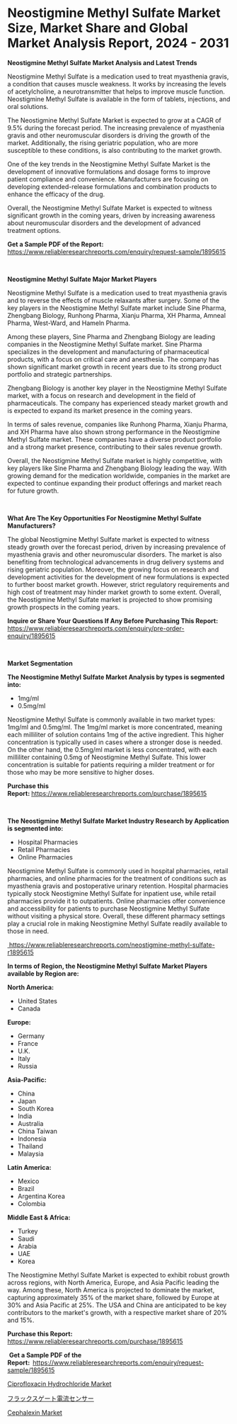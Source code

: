 <p><h1>Neostigmine Methyl Sulfate Market Size, Market Share and Global Market Analysis Report, 2024 - 2031</h1></p><p><strong>Neostigmine Methyl Sulfate Market Analysis and Latest Trends</strong></p>
<p><p>Neostigmine Methyl Sulfate is a medication used to treat myasthenia gravis, a condition that causes muscle weakness. It works by increasing the levels of acetylcholine, a neurotransmitter that helps to improve muscle function. Neostigmine Methyl Sulfate is available in the form of tablets, injections, and oral solutions.</p><p>The Neostigmine Methyl Sulfate Market is expected to grow at a CAGR of 9.5% during the forecast period. The increasing prevalence of myasthenia gravis and other neuromuscular disorders is driving the growth of the market. Additionally, the rising geriatric population, who are more susceptible to these conditions, is also contributing to the market growth.</p><p>One of the key trends in the Neostigmine Methyl Sulfate Market is the development of innovative formulations and dosage forms to improve patient compliance and convenience. Manufacturers are focusing on developing extended-release formulations and combination products to enhance the efficacy of the drug.</p><p>Overall, the Neostigmine Methyl Sulfate Market is expected to witness significant growth in the coming years, driven by increasing awareness about neuromuscular disorders and the development of advanced treatment options.</p></p>
<p><strong>Get a Sample PDF of the Report:&nbsp;</strong> <a href="https://www.reliableresearchreports.com/enquiry/request-sample/1895615">https://www.reliableresearchreports.com/enquiry/request-sample/1895615</a></p>
<p>&nbsp;</p>
<p><strong>Neostigmine Methyl Sulfate Major Market Players</strong></p>
<p><p>Neostigmine Methyl Sulfate is a medication used to treat myasthenia gravis and to reverse the effects of muscle relaxants after surgery. Some of the key players in the Neostigmine Methyl Sulfate market include Sine Pharma, Zhengbang Biology, Runhong Pharma, Xianju Pharma, XH Pharma, Amneal Pharma, West-Ward, and Hameln Pharma.</p><p>Among these players, Sine Pharma and Zhengbang Biology are leading companies in the Neostigmine Methyl Sulfate market. Sine Pharma specializes in the development and manufacturing of pharmaceutical products, with a focus on critical care and anesthesia. The company has shown significant market growth in recent years due to its strong product portfolio and strategic partnerships.</p><p>Zhengbang Biology is another key player in the Neostigmine Methyl Sulfate market, with a focus on research and development in the field of pharmaceuticals. The company has experienced steady market growth and is expected to expand its market presence in the coming years.</p><p>In terms of sales revenue, companies like Runhong Pharma, Xianju Pharma, and XH Pharma have also shown strong performance in the Neostigmine Methyl Sulfate market. These companies have a diverse product portfolio and a strong market presence, contributing to their sales revenue growth.</p><p>Overall, the Neostigmine Methyl Sulfate market is highly competitive, with key players like Sine Pharma and Zhengbang Biology leading the way. With growing demand for the medication worldwide, companies in the market are expected to continue expanding their product offerings and market reach for future growth.</p></p>
<p>&nbsp;</p>
<p><strong>What Are The Key Opportunities For Neostigmine Methyl Sulfate Manufacturers?</strong></p>
<p><p>The global Neostigmine Methyl Sulfate market is expected to witness steady growth over the forecast period, driven by increasing prevalence of myasthenia gravis and other neuromuscular disorders. The market is also benefiting from technological advancements in drug delivery systems and rising geriatric population. Moreover, the growing focus on research and development activities for the development of new formulations is expected to further boost market growth. However, strict regulatory requirements and high cost of treatment may hinder market growth to some extent. Overall, the Neostigmine Methyl Sulfate market is projected to show promising growth prospects in the coming years.</p></p>
<p><strong>Inquire or Share Your Questions If Any Before Purchasing This Report:</strong> <a href="https://www.reliableresearchreports.com/enquiry/pre-order-enquiry/1895615">https://www.reliableresearchreports.com/enquiry/pre-order-enquiry/1895615</a></p>
<p>&nbsp;</p>
<p><strong>Market Segmentation</strong></p>
<p><strong>The Neostigmine Methyl Sulfate Market Analysis by types is segmented into:</strong></p>
<p><ul><li>1mg/ml</li><li>0.5mg/ml</li></ul></p>
<p><p>Neostigmine Methyl Sulfate is commonly available in two market types: 1mg/ml and 0.5mg/ml. The 1mg/ml market is more concentrated, meaning each milliliter of solution contains 1mg of the active ingredient. This higher concentration is typically used in cases where a stronger dose is needed. On the other hand, the 0.5mg/ml market is less concentrated, with each milliliter containing 0.5mg of Neostigmine Methyl Sulfate. This lower concentration is suitable for patients requiring a milder treatment or for those who may be more sensitive to higher doses.</p></p>
<p><strong>Purchase this Report:&nbsp;</strong><a href="https://www.reliableresearchreports.com/purchase/1895615">https://www.reliableresearchreports.com/purchase/1895615</a></p>
<p>&nbsp;</p>
<p><strong>The Neostigmine Methyl Sulfate Market Industry Research by Application is segmented into:</strong></p>
<p><ul><li>Hospital Pharmacies</li><li>Retail Pharmacies</li><li>Online Pharmacies</li></ul></p>
<p><p>Neostigmine Methyl Sulfate is commonly used in hospital pharmacies, retail pharmacies, and online pharmacies for the treatment of conditions such as myasthenia gravis and postoperative urinary retention. Hospital pharmacies typically stock Neostigmine Methyl Sulfate for inpatient use, while retail pharmacies provide it to outpatients. Online pharmacies offer convenience and accessibility for patients to purchase Neostigmine Methyl Sulfate without visiting a physical store. Overall, these different pharmacy settings play a crucial role in making Neostigmine Methyl Sulfate readily available to those in need.</p></p>
<p><a href="https://www.reliableresearchreports.com/neostigmine-methyl-sulfate-r1895615">&nbsp;https://www.reliableresearchreports.com/neostigmine-methyl-sulfate-r1895615</a></p>
<p><strong>In terms of Region, the Neostigmine Methyl Sulfate Market Players available by Region are:</strong></p>
<p>
    <p> <strong> North America: </strong>
        <ul>
            <li>United States</li>
            <li>Canada</li>
        </ul>
        </p> 
    <p> <strong> Europe: </strong>
        <ul>
            <li>Germany</li>
            <li>France</li>
            <li>U.K.</li>
            <li>Italy</li>
            <li>Russia</li>
        </ul>
        </p> 
    <p> <strong> Asia-Pacific: </strong>
        <ul>
            <li>China</li>
            <li>Japan</li>
            <li>South Korea</li>
            <li>India</li>
            <li>Australia</li>
            <li>China Taiwan</li>
            <li>Indonesia</li>
            <li>Thailand</li>
            <li>Malaysia</li>
        </ul>
        </p> 
    <p> <strong> Latin America: </strong>
        <ul>
            <li>Mexico</li>
            <li>Brazil</li>
            <li>Argentina Korea</li>
            <li>Colombia</li>
        </ul>
        </p> 
    <p> <strong> Middle East & Africa: </strong>
        <ul>
            <li>Turkey</li>
            <li>Saudi</li>
            <li>Arabia</li>
            <li>UAE</li>
            <li>Korea</li>
        </ul>
    </p>
    </p>
<p><p>The Neostigmine Methyl Sulfate Market is expected to exhibit robust growth across regions, with North America, Europe, and Asia Pacific leading the way. Among these, North America is projected to dominate the market, capturing approximately 35% of the market share, followed by Europe at 30% and Asia Pacific at 25%. The USA and China are anticipated to be key contributors to the market's growth, with a respective market share of 20% and 15%.</p></p>
<p><strong>Purchase this Report: </strong><a href="https://www.reliableresearchreports.com/purchase/1895615">https://www.reliableresearchreports.com/purchase/1895615</a></p>
<p>&nbsp;<strong>Get a Sample PDF of the Report:&nbsp;&nbsp;</strong><a href="https://www.reliableresearchreports.com/enquiry/request-sample/1895615">https://www.reliableresearchreports.com/enquiry/request-sample/1895615</a></p>
<p><strong></strong></p>
<p><p><a href="https://github.com/JennyferFeil2023/Market-Research-Report-List-1/blob/main/ciprofloxacin-hydrochloride-market.md">Ciprofloxacin Hydrochloride Market</a></p><p><a href="https://github.com/oqxogxyvqe90775/Market-Research-Report-List-2/blob/main/905106058851.md">フラックスゲート電流センサー</a></p><p><a href="https://github.com/gracielawharr/Market-Research-Report-List-1/blob/main/cephalexin-market.md">Cephalexin Market</a></p></p>